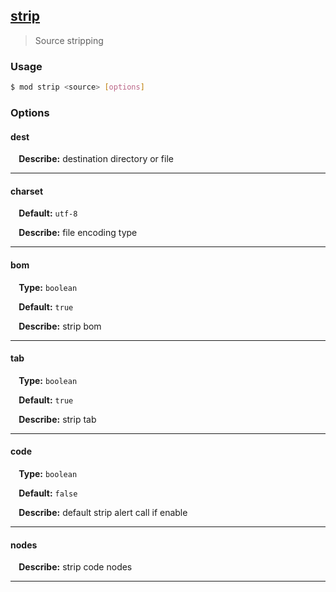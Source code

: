 ## <a href="#strip" name="strip">strip</a>
> Source stripping

### Usage

```sh
$ mod strip <source> [options]
```

### Options

#### dest


<p> <b>&nbsp;&nbsp;&nbsp;&nbsp;Describe:</b> destination directory or file</p>
<hr>

#### charset

<p> <b>&nbsp;&nbsp;&nbsp;&nbsp;Default:</b> <code>utf-8</code></p>
<p> <b>&nbsp;&nbsp;&nbsp;&nbsp;Describe:</b> file encoding type</p>
<hr>

#### bom
<p> <b>&nbsp;&nbsp;&nbsp;&nbsp;Type:</b> <code>boolean</code></p>
<p> <b>&nbsp;&nbsp;&nbsp;&nbsp;Default:</b> <code>true</code></p>
<p> <b>&nbsp;&nbsp;&nbsp;&nbsp;Describe:</b> strip bom</p>
<hr>

#### tab
<p> <b>&nbsp;&nbsp;&nbsp;&nbsp;Type:</b> <code>boolean</code></p>
<p> <b>&nbsp;&nbsp;&nbsp;&nbsp;Default:</b> <code>true</code></p>
<p> <b>&nbsp;&nbsp;&nbsp;&nbsp;Describe:</b> strip tab</p>
<hr>

#### code
<p> <b>&nbsp;&nbsp;&nbsp;&nbsp;Type:</b> <code>boolean</code></p>
<p> <b>&nbsp;&nbsp;&nbsp;&nbsp;Default:</b> <code>false</code></p>
<p> <b>&nbsp;&nbsp;&nbsp;&nbsp;Describe:</b> default strip alert call if enable</p>
<hr>

#### nodes


<p> <b>&nbsp;&nbsp;&nbsp;&nbsp;Describe:</b> strip code nodes</p>
<hr>







